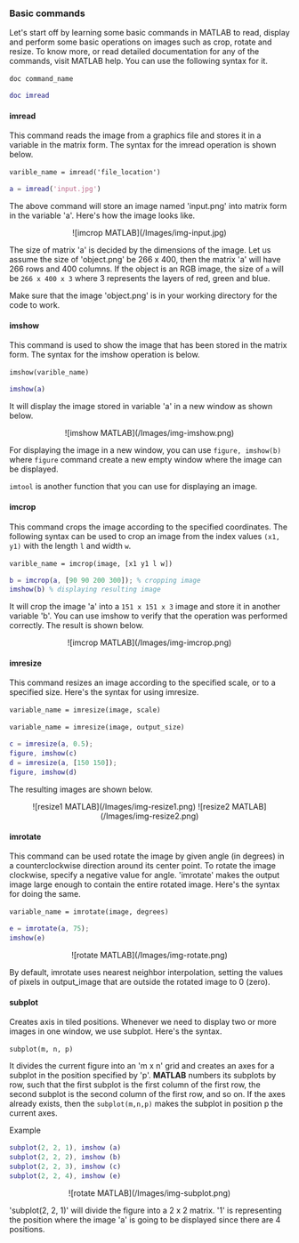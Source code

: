 ### Basic commands

Let's start off by learning some basic commands in MATLAB to read, display and perform some basic operations on images such as crop, rotate and resize. To know more, or read detailed documentation for any of the commands, visit MATLAB help. You can use the following syntax for it.

`doc command_name`

```MATLAB
doc imread
```

#### imread

This command reads the image from a graphics file and stores it in a variable in the matrix form. The syntax for the imread operation is shown below.

`varible_name = imread('file_location')`

```MATLAB
a = imread('input.jpg')
```

The above command will store an image named 'input.png' into matrix form in the variable 'a'. Here's how the image looks like.

<div class="row" style="text-align:center;">
	![imcrop MATLAB](/Images/img-input.jpg)
</div>

The size of matrix 'a' is decided by the dimensions of the image. Let us assume the size of 'object.png' be 266 x 400, then the matrix 'a' will have 266 rows and 400 columns. If the object is an RGB image, the size of `a` will be `266 x 400 x 3` where 3 represents the layers of red, green and blue. 

Make sure that the image 'object.png' is in your working directory for the code to work.

#### imshow

This command is used to show the image that has been stored in the matrix form. The syntax for the imshow operation is below.

`imshow(varible_name)`

```MATLAB
imshow(a)
```

It will display the image stored in variable 'a' in a new window as shown below.

<div class="row" style="text-align:center;">
	![imshow MATLAB](/Images/img-imshow.png)
</div>

For displaying the image in a new window, you can use `figure, imshow(b)` where `figure` command create a new empty window where the image can be displayed.

`imtool` is another function that you can use for displaying an image.

#### imcrop

This command crops the image according to the specified coordinates. The following syntax can be used to crop an image from the index values `(x1, y1)` with the length `l` and width `w`.

`varible_name = imcrop(image, [x1 y1 l w])`

```MATLAB
b = imcrop(a, [90 90 200 300]); % cropping image
imshow(b) % displaying resulting image
```

It will crop the image 'a' into a `151 x 151 x 3` image and store it in another variable 'b'. You can use imshow to verify that the operation was performed correctly. The result is shown below.

<div class="row" style="text-align:center;">
	![imcrop MATLAB](/Images/img-imcrop.png)
</div>

#### imresize

This command resizes an image according to the specified scale, or to a specified size. Here's the syntax for using imresize.

`variable_name = imresize(image, scale)`

`variable_name = imresize(image, output_size)`

```MATLAB
c = imresize(a, 0.5);
figure, imshow(c)
d = imresize(a, [150 150]);
figure, imshow(d)
```
The resulting images are shown below.

<div class="row" style="text-align:center;">
	![resize1 MATLAB](/Images/img-resize1.png)
	![resize2 MATLAB](/Images/img-resize2.png)
</div>

#### imrotate

This command can be used rotate the image by given angle (in degrees) in a counterclockwise direction around its center point. To rotate the image clockwise, specify a negative value for angle. 'imrotate' makes the output image large enough to contain the entire rotated image. Here's the syntax for doing the same.

`variable_name = imrotate(image, degrees)`

```MATLAB
e = imrotate(a, 75);
imshow(e)
```

<div class="row" style="text-align:center;">
	![rotate MATLAB](/Images/img-rotate.png)
</div>

By default, imrotate uses nearest neighbor interpolation, setting the values of pixels in output_image that are outside the rotated image to 0 (zero).


#### subplot

Creates axis in tiled positions. Whenever we need to display two or more images in one window, we use subplot. Here's the syntax.

`subplot(m, n, p)`

It divides the current figure into an 'm x n' grid and creates an axes for a subplot in the position specified by 'p'. **MATLAB** numbers its subplots by row, such that the first subplot is the first column of the first row, the second subplot is the second column of the first row, and so on. If the axes already exists, then the `subplot(m,n,p)` makes the subplot in position p the current axes.

Example

```MATLAB
subplot(2, 2, 1), imshow (a)
subplot(2, 2, 2), imshow (b)
subplot(2, 2, 3), imshow (c)
subplot(2, 2, 4), imshow (e)
```

<div class="row" style="text-align:center;">
	![rotate MATLAB](/Images/img-subplot.png)
</div>

'subplot(2, 2, 1)' will divide the figure into a 2 x 2 matrix. '1' is representing the position where the image 'a' is going to be displayed since there are 4 positions.